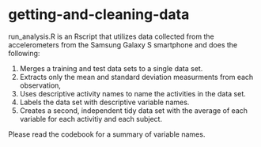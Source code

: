 # getting-and-cleaning-data

run_analysis.R is an Rscript that utilizes data collected from the accelerometers from the Samsung Galaxy S smartphone and does the following:

1) Merges a training and test data sets to a single data set.
2) Extracts only the mean and standard deviation measurments from each observation,
3) Uses descriptive activity  names to name the activities in the data set.
4) Labels the data set with descriptive variable names.
5) Creates a second, independent tidy data set with the average of each variable for each activitiy and each subject.

Please read the codebook for a summary of variable names.

